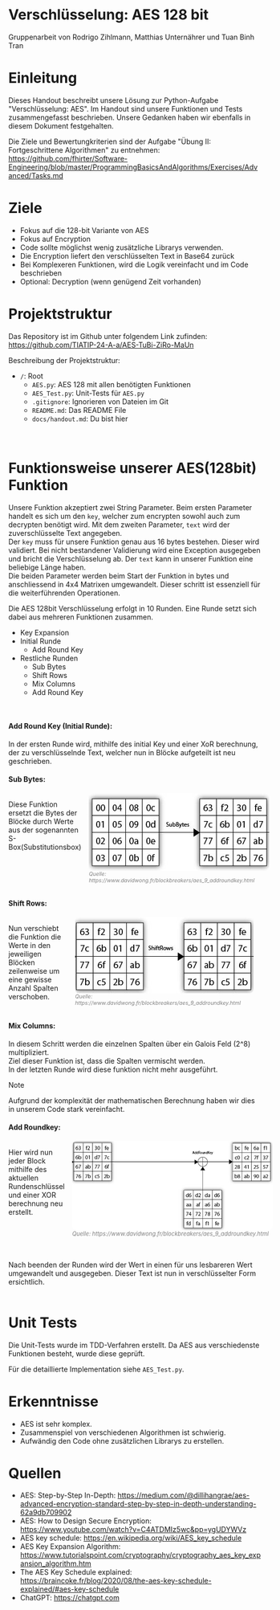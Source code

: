 <style>
img {
  border-radius: 8px;
}
.flex-container {
  display: flex;
  flex-direction: row;

}
.flex-container > div {
  max-height: 350px; 
  margin-right: 15px; 
}

</style>

<meta name="viewport" content="width=device-width, initial-scale=1.0">

# Verschlüsselung: AES 128 bit

Gruppenarbeit von Rodrigo Zihlmann, Matthias Unternährer und Tuan Binh Tran

# Einleitung

Dieses Handout beschreibt unsere Lösung zur Python-Aufgabe "Verschlüsselung: AES".
Im Handout sind unsere Funktionen und Tests zusammengefasst beschrieben. Unsere Gedanken haben wir ebenfalls in diesem Dokument festgehalten.

Die Ziele und Bewertungkriterien sind der Aufgabe "Übung II: Fortgeschrittene Algorithmen" zu entnehmen: https://github.com/fhirter/Software-Engineering/blob/master/ProgrammingBasicsAndAlgorithms/Exercises/Advanced/Tasks.md


# Ziele

- Fokus auf die 128-bit Variante von AES
- Fokus auf Encryption
- Code sollte möglichst wenig zusätzliche Librarys verwenden.
- Die Encryption liefert den verschlüsselten Text in Base64 zurück
- Bei Komplexeren Funktionen, wird die Logik vereinfacht und im Code beschrieben
- Optional: Decryption (wenn genügend Zeit vorhanden)


# Projektstruktur

Das Repository ist im Github unter folgendem Link zufinden: https://github.com/TIATIP-24-A-a/AES-TuBi-ZiRo-MaUn

Beschreibung der Projektstruktur:

- `/`: Root
  - `AES.py`: AES 128 mit allen benötigten Funktionen
  - `AES_Test.py`: Unit-Tests für `AES.py`
  - `.gitignore`: Ignorieren von Dateien im Git
  - `README.md`: Das README File
  - `docs/handout.md`: Du bist hier
  <br>
  <br>


# Funktionsweise unserer AES(128bit) Funktion

Unsere Funktion akzeptiert zwei String Parameter. Beim ersten Parameter handelt es sich um den `key`, welcher zum encrypten sowohl auch zum decrypten benötigt wird. Mit dem zweiten Parameter, `text` wird der zuverschlüsselte Text angegeben.\
Der `key` muss für unsere Funktion genau aus 16 bytes bestehen. Dieser wird validiert. Bei nicht bestandener Validierung wird eine Exception ausgegeben und bricht die Verschlüsselung ab.
Der `text` kann in unserer Funktion eine beliebige Länge haben.\
Die beiden Parameter werden beim Start der Funktion in bytes und anschliessend in 4x4 Matrixen umgewandelt. Dieser schritt ist essenziell für die weiterführenden Operationen. 

Die AES 128bit Verschlüsselung erfolgt in 10 Runden. Eine Runde setzt sich dabei aus mehreren Funktionen zusammen. 

- Key Expansion
- Initial Runde
  - Add Round Key
- Restliche Runden
  - Sub Bytes
  - Shift Rows
  - Mix Columns
  - Add Round Key <br>

<br>

  



  

#### Add Round Key (Initial Runde): 
In der ersten Runde wird, mithilfe des initial Key und einer XoR berechnung, der zu verschlüsselnde Text, welcher nun in Blöcke aufgeteilt ist neu geschrieben.
#### Sub Bytes: 
<div class="flex-container">
<div >  
<p>
Diese Funktion ersetzt die Bytes der Blöcke durch Werte aus der sogenannten S-Box(Substitutionsbox) 
</div> <div style="flex-basis: 600px">
<img align="right"  style="max-width:600px" src="../img/to_subbytes.jpg" alt="Subbytes"> 
<p style="font-size:75%;color:gray"> <i>Quelle: https://www.davidwong.fr/blockbreakers/aes_9_addroundkey.html</i></p>
</div>
</div>

#### Shift Rows: 
<div class="flex-container">
<div >  
<p>
Nun verschiebt die Funktion die Werte in den jeweiligen Blöcken zeilenweise um eine gewisse Anzahl Spalten verschoben.
</div> <div style="flex-basis: 600px">
<img align="right" style="max-width:600px" src="../img/to_shiftrows.jpg" alt="shiftrows"> 
<p style="font-size:75%;color:gray"> <i>Quelle: https://www.davidwong.fr/blockbreakers/aes_9_addroundkey.html</i></p>
</div>
</div>

#### Mix Columns: 
In diesem Schritt werden die einzelnen Spalten über ein Galois Feld (2^8) multipliziert.\
Ziel dieser Funktion ist, dass die Spalten vermischt werden.\
In der letzten Runde wird diese funktion nicht mehr ausgeführt.
> [!NOTE]  
> Aufgrund der komplexität der mathematischen Berechnung haben wir dies in unserem Code stark vereinfacht.

#### Add Roundkey: 
<div class="flex-container">
<div >  
<p>
Hier wird nun jeder Block mithilfe des aktuellen Rundenschlüssel und einer XOR berechnung neu erstellt. 
</div> <div style="flex-basis: 600px">

<img align="right" style="max-width:400px" src="../img/add_roundkey.png" alt="roundkey"> 
<p style="font-size:80%;color:gray"> <i>Quelle: https://www.davidwong.fr/blockbreakers/aes_9_addroundkey.html</i></p>
</div>
</div>
<br>
<br>
Nach beenden der Runden wird der Wert in einen für uns lesbareren Wert umgewandelt und ausgegeben. Dieser Text ist nun in verschlüsselter Form ersichtlich.
<br>
<br>



# Unit Tests

Die Unit-Tests wurde im TDD-Verfahren erstellt.
Da AES aus verschiedenste Funktionen besteht, wurde diese geprüft.

Für die detaillierte Implementation siehe `AES_Test.py`.


# Erkenntnisse

- AES ist sehr komplex.
- Zusammenspiel von verschiedenen Algorithmen ist schwierig.
- Aufwändig den Code ohne zusätzlichen Librarys zu erstellen.



# Quellen
- AES: Step-by-Step In-Depth: https://medium.com/@dillihangrae/aes-advanced-encryption-standard-step-by-step-in-depth-understanding-62a9db709902
- AES: How to Design Secure Encryption: https://www.youtube.com/watch?v=C4ATDMIz5wc&pp=ygUDYWVz
- AES key schedule: https://en.wikipedia.org/wiki/AES_key_schedule
- AES Key Expansion Algorithm: https://www.tutorialspoint.com/cryptography/cryptography_aes_key_expansion_algorithm.htm
- The AES Key Schedule explained: https://braincoke.fr/blog/2020/08/the-aes-key-schedule-explained/#aes-key-schedule
- ChatGPT: https://chatgpt.com